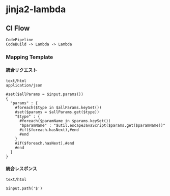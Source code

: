 # jinja2-lambda

## CI Flow

```
CodePipeline
CodeBuild -> Lambda -> Lambda
```

### Mapping Template

#### 統合リクエスト

```
text/html
application/json
```

```
#set($allParams = $input.params())
{
  "params" : {
    #foreach($type in $allParams.keySet())
    #set($params = $allParams.get($type))
    "$type" : {
      #foreach($paramName in $params.keySet())
      "$paramName" : "$util.escapeJavaScript($params.get($paramName))"
      #if($foreach.hasNext),#end
      #end
    }
    #if($foreach.hasNext),#end
    #end
  }
}
```

#### 統合レスポンス

```
text/html
```

```
$input.path('$')
```